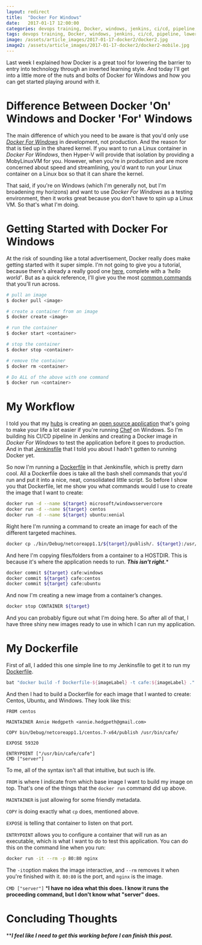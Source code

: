 ```yaml
---
layout: redirect
title:  "Docker For Windows"
date:   2017-01-17 12:00:00
categories: devops training, Docker, windows, jenkins, ci/cd, pipeline, Learning
tags: devops training, Docker, windows, jenkins, ci/cd, pipeline, lowering the barrier to entry, learning
image: /assets/article_images/2017-01-17-docker2/docker2.jpg
image2: /assets/article_images/2017-01-17-docker2/docker2-mobile.jpg
---
```

Last week I explained how Docker is a great tool for lowering the barrier to entry into technology through an inverted learning style. And today I'll get into a little more of the nuts and bolts of Docker for Windows and how you can get started playing around with it.

# Difference Between Docker 'On' Windows and Docker 'For' Windows
The main difference of which you need to be aware is that you'd only use [*Docker For Windows*](https://docs.docker.com/docker-for-windows/) in development, not production. And the reason for that is tied up in the shared kernel. If you want to run a Linux container in *Docker For Windows*, then Hyper-V will provide that isolation by providing a MobyLinuxVM for you. However, when you're in production and are more concerned about speed and streamlining, you'd want to run your Linux container on a Linux box so that it can share the kernel.

That said, if you're on Windows (which I'm generally not, but I'm broadening my horizons) and want to use *Docker For Windows* as a testing environment, then it works great because you don't have to spin up a Linux VM. So that's what I'm doing.

# Getting Started with Docker For Windows
At the risk of sounding like a total advertisement, Docker really does make getting started with it super simple. I'm not going to give you a tutorial, because there's already a really good one [here](https://docs.docker.com/docker-for-windows/), complete with a *'hello world'*. But as a quick reference, I'll give you the most [common commands](https://docs.docker.com/engine/reference/commandline/) that you'll run across.

```bash
# pull an image
$ docker pull <image>

# create a container from an image
$ docker create <image>

# run the container
$ docker start <container>

# stop the container
$ docker stop <container>

# remove the container
$ docker rm <container>

# Do ALL of the above with one command
$ docker run <container>
```

# My Workflow
I told you that my [hubs](http://hedge-ops.com) is creating an [open source application](https://github.com/mhedgpeth/cafe/) that's going to make your life a lot easier if you're running [Chef](https://chef.io) on Windows. So I'm building his CI/CD pipeline in Jenkins and creating a Docker image in *Docker For Windows* to test the application before it goes to production. And in that [Jenkinsfile](http://www.anniehedgie.com/jenkinsfile) that I told you about I hadn't gotten to running Docker yet. 

So now I'm running a [Dockerfile](https://docs.docker.com/engine/reference/builder/) in that Jenkinsfile, which is pretty darn cool. All a Dockerfile does is take all the bash shell commands that you'd run and put it into a nice, neat, consolidated little script. So before I show you that Dockerfile, let me show you what commands would I use to create the image that I want to create:

```bash
docker run -d --name ${target} microsoft/windowsservercore
docker run -d --name ${target} centos
docker run -d --name ${target} ubuntu:xenial
```

Right here I'm running a command to create an image for each of the different targeted machines.

```bash
docker cp ./bin/Debug/netcoreapp1.1/${target}/publish/. ${target}:/usr/share/cafe
```

And here I'm copying files/folders from a container to a HOSTDIR. This is because it's where the application needs to run. *************This isn't right.**************

```bash
docker commit ${target} cafe:windows
docker commit ${target} cafe:centos
docker commit ${target} cafe:ubuntu
```

And now I'm creating a new image from a container’s changes.

```bash
docker stop CONTAINER ${target}
```

And you can probably figure out what I'm doing here. So after all of that, I have three shiny new images ready to use in which I can run my application.

# My Dockerfile
First of all, I added this one simple line to my Jenkinsfile to get it to run my [Dockerfile](https://docs.docker.com/engine/reference/builder/).

```groovy
bat "docker build -f Dockerfile-${imageLabel} -t cafe:${imageLabel} ."
```

And then I had to build a Dockerfile for each image that I wanted to create: Centos, Ubuntu, and Windows. They look like this:

```
FROM centos

MAINTAINER Annie Hedgpeth <annie.hedgpeth@gmail.com>

COPY bin/Debug/netcoreapp1.1/centos.7-x64/publish /usr/bin/cafe/

EXPOSE 59320

ENTRYPOINT ["/usr/bin/cafe/cafe"]
CMD ["server"]
```

To me, all of the syntax isn't all that intuitive, but such is life. 

`FROM` is where I indicate from which base image I want to build my image on top. That's one of the things that the `docker run` command did up above.

`MAINTAINER` is just allowing for some friendly metadata.

`COPY` is doing exactly what `cp` does, mentioned above.

`EXPOSE` is telling that container to listen on that port.

`ENTRYPOINT` allows you to configure a container that will run as an executable, which is what I want to do to test this application. You can do this on the command line when you run:

```bash
docker run -it --rm -p 80:80 nginx
```

The `-it`option makes the image interactive, and `--rm` removes it when you're finished with it. `80:80` is the port, and `nginx` is the image.

`CMD ["server"]` *****************I have no idea what this does. I know it runs the proceeding command, but I don't know what "server" does.****************

# Concluding Thoughts
***********************I feel like I need to get this working before I can finish this post.*********************